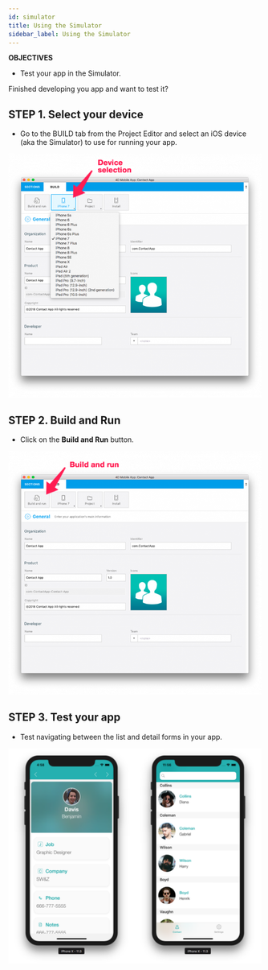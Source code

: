 ```yaml
---
id: simulator
title: Using the Simulator
sidebar_label: Using the Simulator
---
```



<div markdown="1" class = "objectives">
<b>OBJECTIVES</b>

* Test your app in the Simulator.
</div>


Finished developing you app and want to test it?


## STEP 1. Select your device

* Go to the BUILD tab from the Project Editor and select an iOS device (aka the Simulator) to use for running your app.

![alt-text](assets/test-build/device-selection-4D-for-ios.png)

## STEP 2. Build and Run

* Click on the <b>Build and Run</b> button.

![alt-text](assets/test-build/build-and-run-4D-for-iOS.png)

## STEP 3. Test your app

* Test navigating between the list and detail forms in your app.

![alt-text](assets/test-build/simulator-forms-4D-for-iOS.png) 
